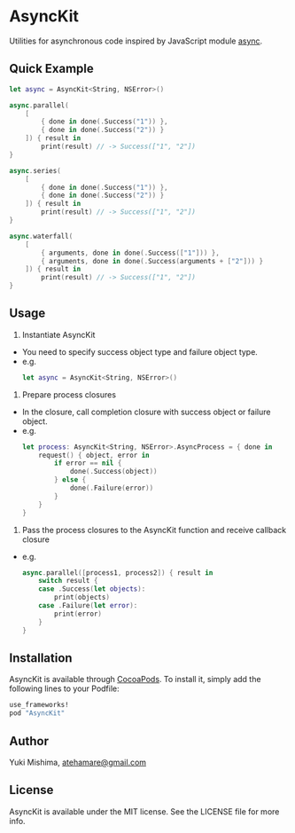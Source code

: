 # AsyncKit

Utilities for asynchronous code inspired by JavaScript module [async](https://github.com/caolan/async).

## Quick Example

```swift
let async = AsyncKit<String, NSError>()

async.parallel(
    [
        { done in done(.Success("1")) },
        { done in done(.Success("2")) }
    ]) { result in
        print(result) // -> Success(["1", "2"])
}

async.series(
    [
        { done in done(.Success("1")) },
        { done in done(.Success("2")) }
    ]) { result in
        print(result) // -> Success(["1", "2"])
}

async.waterfall(
    [
        { arguments, done in done(.Success(["1"])) },
        { arguments, done in done(.Success(arguments + ["2"])) }
    ]) { result in
        print(result) // -> Success(["1", "2"])
}
```

## Usage

1. Instantiate AsyncKit
  - You need to specify success object type and failure object type.
  - e.g.
    ```swift
    let async = AsyncKit<String, NSError>()
    ```
1. Prepare process closures
  - In the closure, call completion closure with success object or failure object.
  - e.g.
    ```swift
    let process: AsyncKit<String, NSError>.AsyncProcess = { done in
        request() { object, error in
            if error == nil {
                done(.Success(object))
            } else {
                done(.Failure(error))
            }
        }
    }
    ```
1. Pass the process closures to the AsyncKit function and receive callback closure
  - e.g.
    ```swift
    async.parallel([process1, process2]) { result in
        switch result {
        case .Success(let objects):
            print(objects)
        case .Failure(let error):
            print(error)
        }
    }
    ```

## Installation

AsyncKit is available through [CocoaPods](http://cocoapods.org). To install
it, simply add the following lines to your Podfile:

```ruby
use_frameworks!
pod "AsyncKit"
```

## Author

Yuki Mishima, atehamare@gmail.com

## License

AsyncKit is available under the MIT license. See the LICENSE file for more info.
